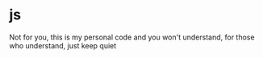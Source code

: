 # js
Not for you, this is my personal code and you won't understand, for those who understand, just keep quiet
